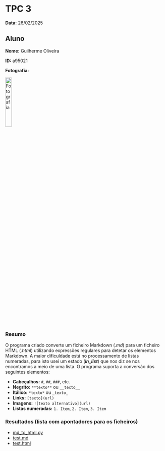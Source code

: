 # TPC 3

**Data:** 26/02/2025

## Aluno

**Nome:** Guilherme Oliveira

**ID:** a95021

**Fotografia:**

<img src=https://i.imgur.com/ag9VyrP.jpg alt="Fotografia" style="width:20%;">

### Resumo

O programa criado converte um ficheiro Markdown (_.md_) para um ficheiro HTML (_.html_) utilizando expressões regulares para detetar os elementos Markdown. A maior dificuldade está no processamento de listas numeradas, para isto usei um estado (**_in_list_**) que nos diz se nos encontramos a meio de uma lista.
O programa suporta a conversão dos seguintes elementos:

- **Cabeçalhos:** `#`, `##`, `###`, etc.
- **Negrito:** `**texto**` ou `__texto__`
- **Itálico:** `*texto*` ou `_texto_`
- **Links:** `[texto](url)`
- **Imagens:** `![texto alternativo](url)`
- **Listas numeradas:** `1. Item`, `2. Item`, `3. Item`

### Resultados (lista com apontadores para os ficheiros)
- [md_to_html.py](./md_to_html.py)
- [test.md](./test.md)
- [test.html](./test.html)